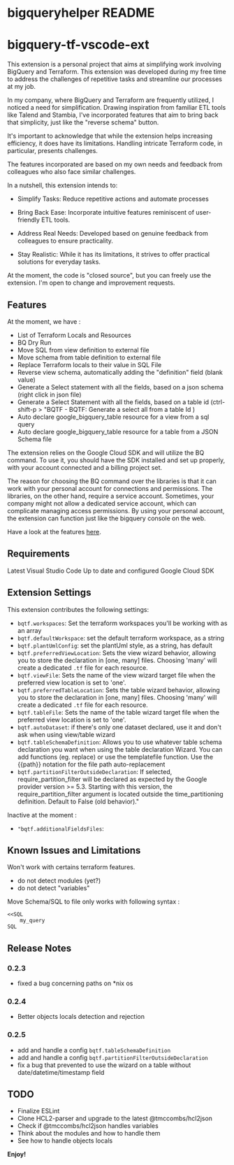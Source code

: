 # bigqueryhelper README


# bigquery-tf-vscode-ext

This extension is a personal project that aims at simplifying work involving BigQuery and Terraform. This extension was developed during my free time to address the challenges of repetitive tasks and streamline our processes at my job.

In my company, where BigQuery and Terraform are frequently utilized, I noticed a need for simplification. Drawing inspiration from familiar ETL tools like Talend and Stambia, I've incorporated features that aim to bring back that simplicity, just like the "reverse schema" button.

It's important to acknowledge that while the extension helps increasing efficiency, it does have its limitations. Handling intricate Terraform code, in particular, presents challenges.

The features incorporated are based on my own needs and feedback from colleagues who also face similar challenges.

In a nutshell, this extension intends to:

- Simplify Tasks: Reduce repetitive actions and automate processes

- Bring Back Ease: Incorporate intuitive features reminiscent of user-friendly ETL tools.

- Address Real Needs: Developed based on genuine feedback from colleagues to ensure practicality.

- Stay Realistic: While it has its limitations, it strives to offer practical solutions for everyday tasks.

At the moment, the code is "closed source", but you can freely use the extension.
I'm open to change and improvement requests.


## Features

At the moment, we have :

- List of Terraform Locals and Resources
- BQ Dry Run
- Move SQL from view definition to external file
- Move schema from table definition to external file
- Replace Terraform locals to their value in SQL File
- Reverse view schema, automatically adding the "definition" field (blank value)
- Generate a Select statement with all the fields, based on a json schema (right click in json file)
- Generate a Select Statement with all the fields, based on a table id (ctrl-shift-p > "BQTF - BQTF: Generate a select all from a table Id )
- Auto declare google_bigquery_table resource for a view from a sql query
- Auto declare google_bigquery_table resource for a table from a JSON Schema file 

The extension relies on the Google Cloud SDK and will utilize the BQ command.
To use it, you should have the SDK installed and set up properly, with your account connected and a billing project set.

The reason for choosing the BQ command over the libraries is that it can work with your personal account for connections and permissions.
The libraries, on the other hand, require a service account. Sometimes, your company might not allow a dedicated service account, which can complicate managing access permissions.
By using your personal account, the extension can function just like the bigquery console on the web.

Have a look at the features [here](features.md).

## Requirements

Latest Visual Studio Code 
Up to date and configured Google Cloud SDK

## Extension Settings

This extension contributes the following settings:

- `bqtf.workspaces`: Set the terraform workspaces you'll be working with as an array
- `bqtf.defaultWorkspace`: set the default terraform workspace, as a string
- `bqtf.plantUmlConfig`: set the plantUml style, as a string, has default
- `bqtf.preferredViewLocation`: Sets the view wizard behavior, allowing you to store the declaration in [one, many] files. Choosing 'many' will create a dedicated `.tf` file for each resource.
- `bqtf.viewFile`: Sets the name of the view wizard target file when the preferred view location is set to 'one'.
- `bqtf.preferredTableLocation`: Sets the table wizard behavior, allowing you to store the declaration in [one, many] files. Choosing 'many' will create a dedicated `.tf` file for each resource.
- `bqtf.tableFile`: Sets the name of the table wizard target file when the preferred view location is set to 'one'.
- `bqtf.autoDataset`: if there's only one dataset declared, use it and don't ask when using view/table wizard
- `bqtf.tableSchemaDefinition`: Allows you to use whatever table schema declaration you want when using the table declaration Wizard. You can add functions (eg. replace) or use the templatefile function. Use the {{path}} notation for the file path auto-replacement
- `bqtf.partitionFilterOutsideDeclaration`: If selected, require_partition_filter will be declared as expected by the Google provider version >= 5.3. Starting with this version, the require_partition_filter argument is located outside the time_partitioning definition. Default to False (old behavior)."


Inactive at the moment : 
- `"bqtf.additionalFieldsFiles`:

## Known Issues and Limitations

Won't work with certains terraform features.
- do not detect modules (yet?)
- do not detect "variables"

Move Schema/SQL to file only works with following syntax : 
```
<<SQL
    my_query
SQL
```

## Release Notes

### 0.2.3

- fixed a bug concerning paths on *nix os

### 0.2.4

- Better objects locals detection and rejection

### 0.2.5

- add and handle a config `bqtf.tableSchemaDefinition`
- add and handle a config `bqtf.partitionFilterOutsideDeclaration`
- fix a bug that prevented to use the wizard on a table without date/datetime/timestamp field

## TODO

- Finalize ESLint
- Clone HCL2-parser and upgrade to the latest @tmccombs/hcl2json
- Check if @tmccombs/hcl2json handles variables
- Think about the modules and how to handle them
- See how to handle objects locals

**Enjoy!**
